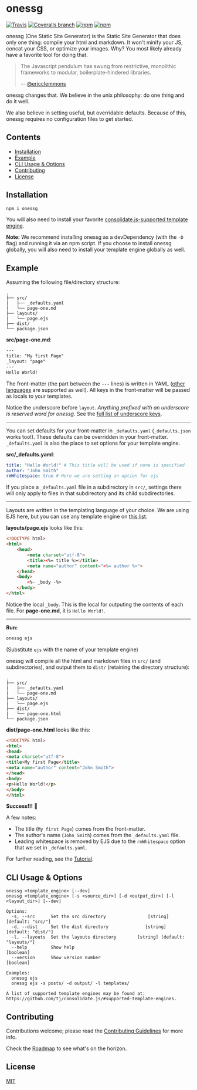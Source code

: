 # onessg

[![Travis](https://img.shields.io/travis/RyanZim/onessg.svg?maxAge=2592000)](https://travis-ci.org/RyanZim/onessg)
[![Coveralls branch](https://img.shields.io/coveralls/RyanZim/onessg/master.svg)](https://coveralls.io/github/RyanZim/onessg)
[![npm](https://img.shields.io/npm/v/onessg.svg?maxAge=2592000)](https://www.npmjs.com/package/onessg)
[![npm](https://img.shields.io/npm/l/onessg.svg?maxAge=2592000)](https://github.com/RyanZim/onessg/blob/master/LICENSE)

onessg (One Static Site Generator) is the Static Site Generator that does only one thing: compile your html and markdown. It won't minify your JS, concat your CSS, or optimize your images. Why? You most likely already have a favorite tool for doing that.

> The Javascript pendulum has swung from restrictive, monolithic frameworks to modular, boilerplate-hindered libraries.
>
>-- [@ericclemmons](https://medium.com/@ericclemmons/javascript-fatigue-48d4011b6fc4#.7xcwmnave)

onessg changes that. We believe in the unix philosophy: do one thing and do it well.

We also believe in setting useful, but overridable defaults. Because of this, onessg requires no configuration files to get started.

## Contents
<!-- START doctoc generated TOC please keep comment here to allow auto update -->
<!-- DON'T EDIT THIS SECTION, INSTEAD RE-RUN doctoc TO UPDATE -->


- [Installation](#installation)
- [Example](#example)
- [CLI Usage & Options](#cli-usage--options)
- [Contributing](#contributing)
- [License](#license)

<!-- END doctoc generated TOC please keep comment here to allow auto update -->

## Installation

```bash
npm i onessg
```

You will also need to install your favorite [consolidate.js-supported template engine](https://github.com/tj/consolidate.js/#supported-template-engines).

**Note:** We recommend installing onessg as a devDependency (with the `-D` flag) and running it via an npm script. If you choose to install onessg globally, you will also need to install your template engine globally as well.

## Example

Assuming the following file/directory structure:
```
.
├── src/
|   ├── _defaults.yaml
|   └── page-one.md
├── layouts/
|   └── page.ejs
├── dist/
└── package.json
```

**src/page-one.md**:
```html
---
title: "My first Page"
_layout: "page"
---
Hello World!
```

The front-matter (the part between the `---` lines) is written in YAML ([other languages](https://github.com/jonschlinkert/gray-matter#optionslang) are supported as well). All keys in the front-matter will be passed as locals to your templates.

Notice the underscore before `layout`. _Anything prefixed with an underscore is reserved word for onessg._ See the [full list of underscore keys](docs/underscore-reference.md).

---

You can set defaults for your front-matter in `_defaults.yaml` (`_defaults.json` works too!). These defaults can be overridden in your front-matter. `_defaults.yaml` is also the place to set options for your template engine.

**src/_defaults.yaml**:
```yaml
title: "Hello World!" # This title will be used if none is specified
author: "John Smith"
rmWhitespace: true # Here we are setting an option for ejs
```

If you place a `_defaults.yaml` file in a subdirectory in `src/`, settings there will only apply to files in that subdirectory and its child subdirectories.

---

Layouts are written in the templating language of your choice. We are using EJS here, but you can use any template engine on [this list](https://github.com/tj/consolidate.js/#supported-template-engines).

**layouts/page.ejs** looks like this:
```html
<!DOCTYPE html>
<html>
    <head>
        <meta charset="utf-8">
        <title><%= title %></title>
        <meta name="author" content="<%= author %>">
    </head>
    <body>
        <%- _body -%>
    </body>
</html>
```

Notice the local `_body`. This is the local for outputing the contents of each file. For **page-one.md**, it is `Hello World!`.

---

**Run:**

```bash
onessg ejs
```

(Substitute `ejs` with the name of your template engine)

onessg will compile all the html and markdown files in `src/` (and subdirectories), and output them to `dist/` (retaining the directory structure):

```
.
├── src/
|   ├── _defaults.yaml
|   └── page-one.md
├── layouts/
|   └── page.ejs
├── dist/
|   └── page-one.html
└── package.json
```

**dist/page-one.html** looks like this:

```html
<!DOCTYPE html>
<html>
<head>
<meta charset="utf-8">
<title>My first Page</title>
<meta name="author" content="John Smith">
</head>
<body>
<p>Hello World!</p>
</body>
</html>
```

**Success!!!** :tada:

A few notes:

- The title (`My first Page`) comes from the front-matter.
- The author's name (`John Smith`) comes from the `_defaults.yaml` file.
- Leading whitespace is removed by EJS due to the `rmWhitespace` option that we set in `_defaults.yaml`.

For further reading, see the [Tutorial](docs/tutorial.md).

## CLI Usage & Options

```
onessg <template_engine> [--dev]
onessg <template_engine> [-s <source_dir>] [-d <output_dir>] [-l <layout_dir>] [--dev]

Options:
  -s, --src      Set the src directory                [string] [default: "src/"]
  -d, --dist     Set the dist directory              [string] [default: "dist/"]
  -l, --layouts  Set the layouts directory        [string] [default: "layouts/"]
  --help         Show help                                             [boolean]
  --version      Show version number                                   [boolean]

Examples:
  onessg ejs
  onessg ejs -s posts/ -d output/ -l templates/

A list of supported template engines may be found at:
https://github.com/tj/consolidate.js/#supported-template-engines.
```

## Contributing

Contributions welcome; please read the [Contributing Guidelines](CONTRIBUTING.md) for more info.

Check the [Roadmap](https://github.com/RyanZim/onessg/wiki/Roadmap) to see what's on the horizon.

## License

[MIT](https://github.com/RyanZim/onessg/blob/master/LICENSE)

